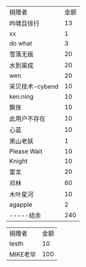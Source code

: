<table class="bbcode" style="table-layout: fixed; min-width: 400px; max-width: 650px;">
<tr>
<td>捐赠者</td>
<td>金额</td>
</tr>
<tr>
<td>吟啸且徐行</d>
<td>13</td>
</tr>
<tr>
<td>xx</td>
<td>1</td>
</tr>
<tr>
<td>do what</td>
<td>3</td>
</tr>
<tr>
<td>雪落无痕</td>
<td>20</td>
</tr>
<tr>
<td>水到渠成</td>
<td>20</td>
</tr>
<tr>
<td>wen</td>
<td>20</td>
</tr>
<tr>
<td>采贝技术-cybend
</td>
<td>10</td>
</tr>
<tr>
<td>ken.ning
</td>
<td>10</td>
</tr>
<tr>
<td>飘侠
</td>
<td>10</td>
</tr>
<tr>
<td>此用户不存在
</td>
<td>10</td>
</tr>
<tr>
<td>心蓝
</td>
<td>10</td>
</tr>
<tr>
<td>黑山老妖
</td>
<td>1</td>
</tr>
<tr>
<td>Please Wait
</td>
<td>10</td>
</tr>
<tr>
<td>Knight
</td>
<td>10</td>
</tr>
<tr>
<td>雷龙
</td>
<td>20</td>
</tr>
<tr>
<td>邓林
</td>
<td>60</td>
</tr>
<tr>
<td>木叶星河
</td>
<td>10</td>
</tr>
<tr>
<td>agapple
</td>
<td>2</td>
</tr>
<tr>
<td>-----结余
</td>
<td>240</td>
</tr>
</table>


<table class="bbcode" style="table-layout: fixed; min-width: 400px; max-width: 650px;">
<tr>
<td>捐赠者</td>
<td>金额</td>
</tr>
<tr>
<td>testh</d>
<td>10</td>
</tr>
<tr>
<td>MIKE老毕</d>
<td>100</td>
</tr>
</table>